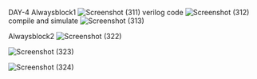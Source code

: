 DAY-4
Alwaysblock1
![Screenshot (311)](https://github.com/user-attachments/assets/6205860d-1fb1-4926-a9a8-1a9d022e54f5)
verilog code
![Screenshot (312)](https://github.com/user-attachments/assets/81383230-7c9c-4bb0-a576-9c711752bae2)
compile and simulate
![Screenshot (313)](https://github.com/user-attachments/assets/373edc6e-0655-4f95-9355-13f0065c3143)

Alwaysblock2
![Screenshot (322)](https://github.com/user-attachments/assets/e9edb5e1-0357-4a90-9b3e-931d23bd5e47)

![Screenshot (323)](https://github.com/user-attachments/assets/8e3d11e7-7dfa-425e-97e2-8ba998f66907)

![Screenshot (324)](https://github.com/user-attachments/assets/b72e1dfb-d5a7-43a9-8dbb-e9ad2414741d)



